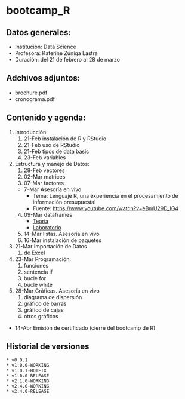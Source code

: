 # bootcamp_R

## Datos generales:

* Institución:  Data Science
* Profesora:    Katerine Zúniga Lastra
* Duración:     del 21 de febrero al 28 de marzo

## Adchivos adjuntos:

* brochure.pdf
* cronograma.pdf

## Contenido y agenda:

1. Introducción:
    1. 21-Feb instalación de R y RStudio
    1. 21-Feb uso de RStudio
    1. 21-Feb tipos de data basic
    1. 23-Feb variables
1. Estructura y manejo de Datos:
    1. 28-Feb vectores
    1. 02-Mar matrices
    1. 07-Mar factores
    * 7-Mar Asesoría en vivo
        * Tema: Lenguaje R, una experiencia en el procesamiento de información presupuestal
        * Fuente: https://www.youtube.com/watch?v=eBmU29D_IG4
    4. 09-Mar dataframes
        * [Teoría](https://www.youtube.com/watch?v=oZz8Q7kq2LQ)
        * [Laboratorio](https://www.youtube.com/watch?v=exRpDn016ig)
    1. 14-Mar listas. Asesoría en vivo
    1. 16-Mar instalación de paquetes
1. 21-Mar Importación de Datos
    1. de Excel
1. 23-Mar Programación:
    1. funciones
    1. sentencia if
    1. bucle for
    1. bucle white
1. 28-Mar Gráficas. Asesoría en vivo
    1. diagrama de dispersión
    1. gráfico de barras
    1. gráfico de cajas
    1. otros gráficos
* 14-Abr Emisión de certificado (cierre del bootcamp de R)

## Historial de versiones
    * v0.0.1
    * v1.0.0-WORKING
    * v1.0.1-HOTFIX
    * v1.0.0-RELEASE
    * v2.1.0-WORKING
    * v2.4.0-WORKING
    * v2.4.0-RELEASE